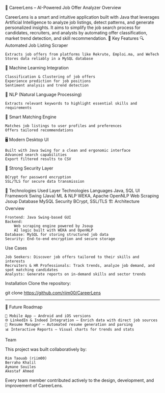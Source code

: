 💼 CareerLens – AI-Powered Job Offer Analyzer
Overview

CareerLens is a smart and intuitive application built with Java that leverages Artificial Intelligence to analyze job listings, detect patterns, and generate personalized insights.
It aims to simplify the job search process for candidates, recruiters, and analysts by automating offer classification, market trend detection, and skill recommendation.
🚀 Key Features
🔍 Automated Job Listing Scraper

    Extracts job offers from platforms like Rekrute, Emploi.ma, and WeTech
    Stores data reliably in a MySQL database

🤖 Machine Learning Integration

    Classification & Clustering of job offers
    Experience prediction for job positions
    Sentiment analysis and trend detection

🧠 NLP (Natural Language Processing)

    Extracts relevant keywords to highlight essential skills and requirements

🎯 Smart Matching Engine

    Matches job listings to user profiles and preferences
    Offers tailored recommendations

🖥️ Modern Desktop UI

    Built with Java Swing for a clean and ergonomic interface
    Advanced search capabilities
    Export filtered results to CSV

🔐 Strong Security Layer

    BCrypt for password encryption
    SSL/TLS for secure data transmission

🧰 Technologies Used
Layer 	Technologies
Languages 	Java, SQL
UI Framework 	Swing (Java)
ML & NLP 	WEKA, Apache OpenNLP
Web Scraping 	Jsoup
Database 	MySQL
Security 	BCrypt, SSL/TLS
🏗️ Architecture Overview

    Frontend: Java Swing-based GUI
    Backend:
        Web scraping engine powered by Jsoup
        AI logic built with WEKA and OpenNLP
    Database: MySQL for storing structured job data
    Security: End-to-end encryption and secure storage

Use Cases

    Job Seekers: Discover job offers tailored to their skills and interests
    Recruiters & HR Professionals: Track trends, analyze job demand, and spot matching candidates
    Analysts: Generate reports on in-demand skills and sector trends

Installation
Clone the repository:

git clone https://github.com/riim00/CareerLens

---

🔮 Future Roadmap

    📱 Mobile App – Android and iOS versions
    🌐 LinkedIn & Indeed Integration – Enrich data with direct job sources
    📄 Resume Manager – Automated resume generation and parsing
    📊 Interactive Reports – Visual charts for trends and stats

Team

This project was built collaboratively by:

    Rim Taouab (riim00)
    Berraho Khalil
    Aymane Souiles
    Akestaf Ahmed

Every team member contributed actively to the design, development, and improvement of CareerLens.
